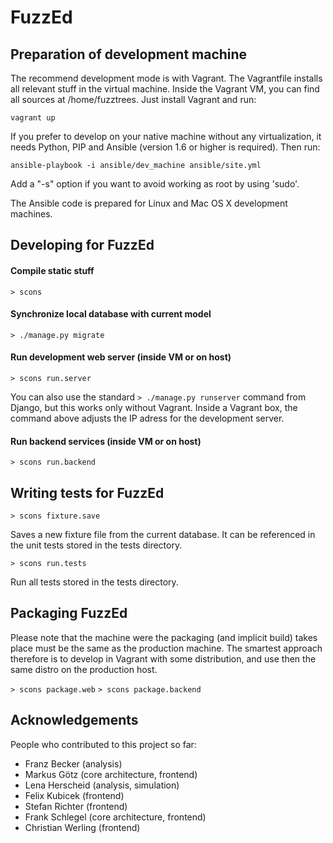 # FuzzEd

## Preparation of development machine

The recommend development mode is with Vagrant. The Vagrantfile installs all relevant stuff in the virtual machine. Inside the Vagrant VM, you can find all sources at /home/fuzztrees. Just install Vagrant and run:

`vagrant up`

If you prefer to develop on your native machine without any virtualization, it needs Python, PIP and Ansible  (version 1.6 or higher is required). Then run:

`ansible-playbook -i ansible/dev_machine ansible/site.yml`

Add a "-s" option if you want to avoid working as root by using 'sudo'.

The Ansible code is prepared for Linux and Mac OS X development machines.

## Developing for FuzzEd

#### Compile static stuff                              

`> scons`

#### Synchronize local database with current model

`> ./manage.py migrate`

#### Run development web server (inside VM or on host)

`> scons run.server`

You can also use the standard `> ./manage.py runserver` command from Django, but this works only without Vagrant. Inside a Vagrant box, the command above adjusts the IP adress for the development server.

#### Run backend services (inside VM or on host)

`> scons run.backend`

## Writing tests for FuzzEd

`> scons fixture.save`

Saves a new fixture file from the current database. It can be referenced
in the unit tests stored in the tests directory.

`> scons run.tests`

Run all tests stored in the tests directory.

## Packaging FuzzEd

Please note that the machine were the packaging (and implicit build) takes place must be the same as the production machine. The smartest approach therefore is to develop in Vagrant with some distribution, and use then the same distro on the production host.

`> scons package.web`
`> scons package.backend`

## Acknowledgements

People who contributed to this project so far:

* Franz Becker      (analysis)
* Markus Götz       (core architecture, frontend)
* Lena Herscheid    (analysis, simulation)
* Felix Kubicek     (frontend)
* Stefan Richter    (frontend)
* Frank Schlegel    (core architecture, frontend)
* Christian Werling (frontend)